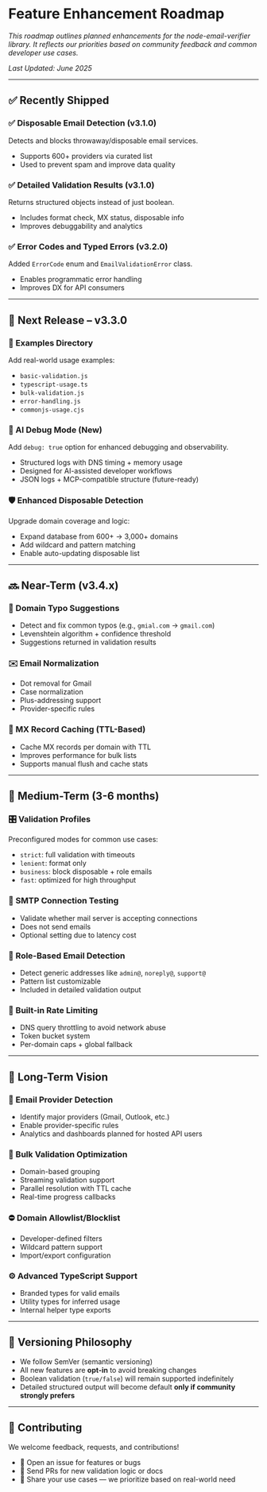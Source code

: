 # Feature Enhancement Roadmap

_This roadmap outlines planned enhancements for the node-email-verifier library. It reflects our
priorities based on community feedback and common developer use cases._

_Last Updated: June 2025_

---

## ✅ Recently Shipped

### ✅ Disposable Email Detection (v3.1.0)

Detects and blocks throwaway/disposable email services.

- Supports 600+ providers via curated list
- Used to prevent spam and improve data quality

### ✅ Detailed Validation Results (v3.1.0)

Returns structured objects instead of just boolean.

- Includes format check, MX status, disposable info
- Improves debuggability and analytics

### ✅ Error Codes and Typed Errors (v3.2.0)

Added `ErrorCode` enum and `EmailValidationError` class.

- Enables programmatic error handling
- Improves DX for API consumers

---

## 🚀 Next Release – v3.3.0

### 📁 Examples Directory

Add real-world usage examples:

- `basic-validation.js`
- `typescript-usage.ts`
- `bulk-validation.js`
- `error-handling.js`
- `commonjs-usage.cjs`

### 🧠 AI Debug Mode (New)

Add `debug: true` option for enhanced debugging and observability.

- Structured logs with DNS timing + memory usage
- Designed for AI-assisted developer workflows
- JSON logs + MCP-compatible structure (future-ready)

### 🛡️ Enhanced Disposable Detection

Upgrade domain coverage and logic:

- Expand database from 600+ → 3,000+ domains
- Add wildcard and pattern matching
- Enable auto-updating disposable list

---

## 🔜 Near-Term (v3.4.x)

### 🧠 Domain Typo Suggestions

- Detect and fix common typos (e.g., `gmial.com` → `gmail.com`)
- Levenshtein algorithm + confidence threshold
- Suggestions returned in validation results

### ✉️ Email Normalization

- Dot removal for Gmail
- Case normalization
- Plus-addressing support
- Provider-specific rules

### 💾 MX Record Caching (TTL-Based)

- Cache MX records per domain with TTL
- Improves performance for bulk lists
- Supports manual flush and cache stats

---

## 🧪 Medium-Term (3-6 months)

### 🎛️ Validation Profiles

Preconfigured modes for common use cases:

- `strict`: full validation with timeouts
- `lenient`: format only
- `business`: block disposable + role emails
- `fast`: optimized for high throughput

### 🔌 SMTP Connection Testing

- Validate whether mail server is accepting connections
- Does not send emails
- Optional setting due to latency cost

### 👤 Role-Based Email Detection

- Detect generic addresses like `admin@`, `noreply@`, `support@`
- Pattern list customizable
- Included in detailed validation output

### 🚦 Built-in Rate Limiting

- DNS query throttling to avoid network abuse
- Token bucket system
- Per-domain caps + global fallback

---

## 🔮 Long-Term Vision

### 🧠 Email Provider Detection

- Identify major providers (Gmail, Outlook, etc.)
- Enable provider-specific rules
- Analytics and dashboards planned for hosted API users

### 🧩 Bulk Validation Optimization

- Domain-based grouping
- Streaming validation support
- Parallel resolution with TTL cache
- Real-time progress callbacks

### ⛔ Domain Allowlist/Blocklist

- Developer-defined filters
- Wildcard pattern support
- Import/export configuration

### ⚙️ Advanced TypeScript Support

- Branded types for valid emails
- Utility types for inferred usage
- Internal helper type exports

---

## 🔄 Versioning Philosophy

- We follow SemVer (semantic versioning)
- All new features are **opt-in** to avoid breaking changes
- Boolean validation (`true/false`) will remain supported indefinitely
- Detailed structured output will become default **only if community strongly prefers**

---

## 🧠 Contributing

We welcome feedback, requests, and contributions!

- 📣 Open an issue for features or bugs
- 🔧 Send PRs for new validation logic or docs
- 💬 Share your use cases — we prioritize based on real-world need
